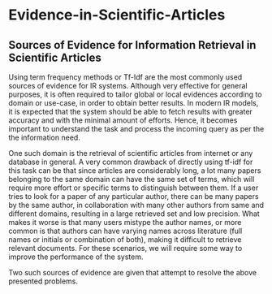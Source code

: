 # Evidence-in-Scientific-Articles
## Sources of Evidence for Information Retrieval in Scientific Articles  
Using term frequency methods or Tf-Idf are the most commonly used sources of evidence for IR systems. Although very effective for general purposes, it is often required to tailor global or local evidences according to domain or use-case, in order to obtain better results. In modern IR models, it is expected that the system should be able to fetch results with greater accuracy and with the minimal amount of efforts. Hence, it becomes important to understand the task and process the incoming query as per the the information need. 

One such domain is the retrieval of scientific articles from internet or any database in general. A very common drawback of directly using tf-idf for this task can be that since articles are considerably long, a lot many papers belonging to the same domain can have the same set of terms, which will require more effort or specific terms to distinguish between them. If a user tries to look for a paper of any particular author, there can be many papers by the same author, in collaboration with many other authors from same and different domains, resulting in a large retrieved set and low precision. What makes it worse is that many users mistype the author names, or more common is that authors can have varying names across literature (full names or initials or combination of both), making it difficult to retrieve relevant documents. For these scenarios, we will require some way to improve the performance of the system. 

Two such sources of evidence are given that attempt to resolve the above presented problems.
